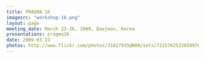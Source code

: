 ```yaml
---
title: PRAGMA 16
imagesrc: "workshop-16.png"
layout: page
meeting_date: March 23-26, 2009, Daejeon, Korea
presentations: pragma16
date: 2009-03-23
photos: http://www.flickr.com/photos/31817935@N00/sets/72157625226509769/
---
```


